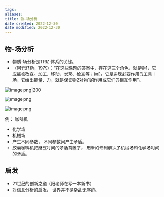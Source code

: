 ```yaml
---
tags: 
aliases: 
title: 物-场分析
date created: 2022-12-30
date modified: 2022-12-30
---
```


## 物-场分析

-   ﻿物质-场分析是TRIZ 体系的关键。
-   ﻿（阿奇舒勒，1979）：“在这些课题的答案中，存在这三个角色，就是物1，它应能被改变、加工、移动、发现、检查等；物2，它是实现必要作用的工具：场，它给出能量、力，就是保证物2对物1的作用或它们的相互作用”。

![image.png|200](https://xxpic.oss-cn-qingdao.aliyuncs.com/pic/20221230181939.png)

![image.png](https://xxpic.oss-cn-qingdao.aliyuncs.com/pic/20221230182850.png)

![image.png](https://xxpic.oss-cn-qingdao.aliyuncs.com/pic/20221230182831.png)

例： 咖啡机
- 化学场
- 机械场
- 产生不同参数， 不同参数间产生矛盾。 
- 胶囊咖啡机把磨豆时间的矛盾前置了， 用新的专利解决了机械场和化学场时间的矛盾。 

## 启发
- 21世纪的创新之道（阳老师在写一本新书）
- 对信息分析的启发， 世界并不是杂乱无序的。     





